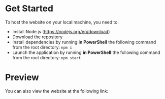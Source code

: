 # Get Started

To host the website on your local machine, you need to:

- Install Node.js (https://nodejs.org/en/download)
- Download the repository
- Install dependencies by running **in PowerShell** the following command from the root directory: `npm i`
- Launch the application by running **in PowerShell** the following command from the root directory: `npm start`

# Preview

You can also view the website at the following link:
